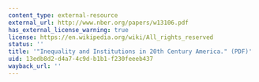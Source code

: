 ```yaml
---
content_type: external-resource
external_url: http://www.nber.org/papers/w13106.pdf
has_external_license_warning: true
license: https://en.wikipedia.org/wiki/All_rights_reserved
status: ''
title: '"Inequality and Institutions in 20th Century America." (PDF)'
uid: 13edb8d2-d4a7-4c9d-b1b1-f230feeeb437
wayback_url: ''
---
```

